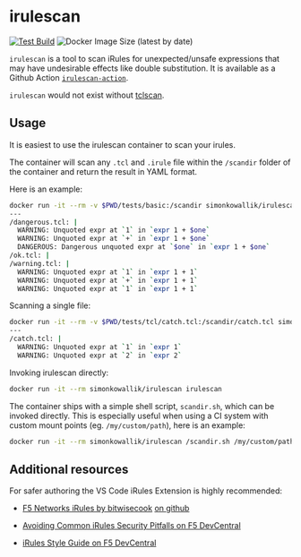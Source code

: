 # irulescan

[![Test Build](https://github.com/simonkowallik/irulescan/actions/workflows/test.yaml/badge.svg)](https://github.com/simonkowallik/irulescan/actions/workflows/test.yaml)
![Docker Image Size (latest by date)](https://img.shields.io/docker/image-size/simonkowallik/irulescan)

`irulescan` is a tool to scan iRules for unexpected/unsafe expressions that may have undesirable effects like double substitution. It is available as a Github Action [`irulescan-action`](https://github.com/marketplace/actions/irules-security-scan).

`irulescan` would not exist without [tclscan](https://github.com/aidanhs/tclscan).

## Usage

It is easiest to use the irulescan container to scan your irules.

The container will scan any `.tcl` and `.irule` file within the `/scandir` folder of the container and return the result in YAML format.

Here is an example:

```sh
docker run -it --rm -v $PWD/tests/basic:/scandir simonkowallik/irulescan
---
/dangerous.tcl: |
  WARNING: Unquoted expr at `1` in `expr 1 + $one`
  WARNING: Unquoted expr at `+` in `expr 1 + $one`
  DANGEROUS: Dangerous unquoted expr at `$one` in `expr 1 + $one`
/ok.tcl: |
/warning.tcl: |
  WARNING: Unquoted expr at `1` in `expr 1 + 1`
  WARNING: Unquoted expr at `+` in `expr 1 + 1`
  WARNING: Unquoted expr at `1` in `expr 1 + 1`
```

Scanning a single file:

```sh
docker run -it --rm -v $PWD/tests/tcl/catch.tcl:/scandir/catch.tcl simonkowallik/irulescan
---
/catch.tcl: |
  WARNING: Unquoted expr at `1` in `expr 1`
  WARNING: Unquoted expr at `2` in `expr 2`
```

Invoking irulescan directly:

```sh
docker run -it --rm simonkowallik/irulescan irulescan
```

The container ships with a simple shell script, `scandir.sh`, which can be invoked directly.
This is especially useful when using a CI system with custom mount points (eg. `/my/custom/path`), here is an example:

```sh
docker run -it --rm simonkowallik/irulescan /scandir.sh /my/custom/path
```

## Additional resources

For safer authoring the VS Code iRules Extension is highly recommended:

- [F5 Networks iRules by bitwisecook](https://marketplace.visualstudio.com/items?itemName=bitwisecook.iRule) [on github](https://github.com/bitwisecook/vscode-iRule)

- [Avoiding Common iRules Security Pitfalls on F5 DevCentral](https://community.f5.com/t5/technical-articles/avoiding-common-irules-security-pitfalls/ta-p/306623)

- [iRules Style Guide on F5 DevCentral](https://community.f5.com/t5/technical-articles/irules-style-guide/ta-p/305921)